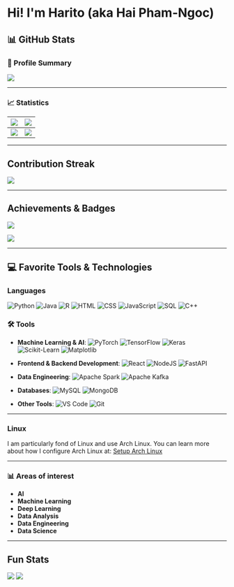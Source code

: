 # Hi! I'm Harito (aka Hai Pham-Ngoc)

## 📊 GitHub Stats

### 📄 Profile Summary
![](http://github-profile-summary-cards.vercel.app/api/cards/profile-details?username=Harito97&theme=graywhite)

---

### 📈 Statistics

| ![](http://github-profile-summary-cards.vercel.app/api/cards/stats?username=Harito97&theme=graywhite) | ![](http://github-profile-summary-cards.vercel.app/api/cards/productive-time?username=Harito97&theme=graywhite&utcOffset=7) |
|:-----------------------------------------------------------------------------------------------------:|:----------------------------------------------------------------------------------------------------------:|
| ![](http://github-profile-summary-cards.vercel.app/api/cards/repos-per-language?username=Harito97&theme=graywhite) | ![](http://github-profile-summary-cards.vercel.app/api/cards/most-commit-language?username=Harito97&theme=graywhite) |

---

## Contribution Streak
[![](https://github-readme-streak-stats.herokuapp.com?user=Harito97&theme=graywhite)](https://git.io/streak-stats)

---

## Achievements & Badges

[![](https://github-profile-trophy.vercel.app/?username=Harito97&theme=graywhite&column=7&margin-w=10)](https://github.com/ryo-ma/github-profile-trophy)

![](https://activity-graph.herokuapp.com/graph?username=Harito97&theme=graywhite&hide_border=true&area=true)

---

## 💻 Favorite Tools & Technologies

### Languages
![Python](https://img.shields.io/badge/-Python-3776AB?style=flat-square&logo=python&logoColor=white)
![Java](https://img.shields.io/badge/-Java-007396?style=flat-square&logo=java&logoColor=white)
![R](https://img.shields.io/badge/-R-276DC3?style=flat-square&logo=r&logoColor=white)
![HTML](https://img.shields.io/badge/-HTML-E34F26?style=flat-square&logo=html5&logoColor=white)
![CSS](https://img.shields.io/badge/-CSS-1572B6?style=flat-square&logo=css3&logoColor=white)
![JavaScript](https://img.shields.io/badge/-JavaScript-F7DF1E?style=flat-square&logo=javascript&logoColor=black)
![SQL](https://img.shields.io/badge/-SQL-4479A1?style=flat-square&logo=postgresql&logoColor=white)
![C++](https://img.shields.io/badge/-C++-00599C?style=flat-square&logo=cplusplus&logoColor=white)


### 🛠️ Tools
- **Machine Learning & AI**:
![PyTorch](https://img.shields.io/badge/-PyTorch-EE4C2C?style=flat-square&logo=pytorch&logoColor=white)
![TensorFlow](https://img.shields.io/badge/-TensorFlow-FF6F00?style=flat-square&logo=tensorflow&logoColor=white)
![Keras](https://img.shields.io/badge/-Keras-D00000?style=flat-square&logo=keras&logoColor=white)
![Scikit-Learn](https://img.shields.io/badge/-Scikit%20Learn-F7931E?style=flat-square&logo=scikit-learn&logoColor=white)
![Matplotlib](https://img.shields.io/badge/-Matplotlib-013243?style=flat-square&logo=python&logoColor=white)

- **Frontend & Backend Development**:
![React](https://img.shields.io/badge/-React-61DAFB?style=flat-square&logo=react&logoColor=black)
![NodeJS](https://img.shields.io/badge/-Node.js-339933?style=flat-square&logo=node.js&logoColor=white)
![FastAPI](https://img.shields.io/badge/-FastAPI-009688?style=flat-square&logo=fastapi&logoColor=white)

- **Data Engineering**:
![Apache Spark](https://img.shields.io/badge/-Apache%20Spark-E25A1C?style=flat-square&logo=apachespark&logoColor=white)
![Apache Kafka](https://img.shields.io/badge/-Apache%20Kafka-231F20?style=flat-square&logo=apachekafka&logoColor=white)

- **Databases**:
![MySQL](https://img.shields.io/badge/-MySQL-4479A1?style=flat-square&logo=mysql&logoColor=white)
![MongoDB](https://img.shields.io/badge/-MongoDB-47A248?style=flat-square&logo=mongodb&logoColor=white)

- **Other Tools**:
![VS Code](https://img.shields.io/badge/-VS%20Code-007ACC?style=flat-square&logo=visual-studio-code&logoColor=white)
![Git](https://img.shields.io/badge/-Git-F05032?style=flat-square&logo=git&logoColor=white)

---

### Linux

I am particularly fond of Linux and use Arch Linux. You can learn more about how I configure Arch Linux at: [Setup Arch Linux](https://github.com/Harito97/SetupArch)

---

### 📊 Areas of interest

- **AI**
- **Machine Learning**
- **Deep Learning**
- **Data Analysis**
- **Data Engineering**
- **Data Science**

---

## Fun Stats

![](https://komarev.com/ghpvc/?username=Harito97&color=brightgreen&style=flat-square)
![](https://quotes-github-readme.vercel.app/api?type=horizontal&theme=graywhite)
